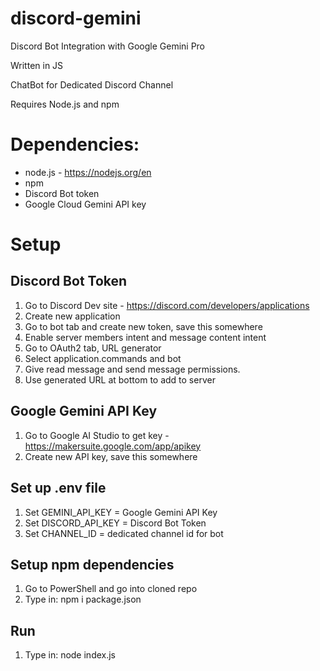 # discord-gemini
Discord Bot Integration with Google Gemini Pro

Written in JS

ChatBot for Dedicated Discord Channel

Requires Node.js and npm

# Dependencies:

 - node.js - https://nodejs.org/en
 - npm
 - Discord Bot token
 - Google Cloud Gemini API key
 
# Setup

## Discord Bot Token

 1. Go to Discord Dev site - https://discord.com/developers/applications
 2. Create new application
 3. Go to bot tab and create new token, save this somewhere
 4. Enable server members intent and message content intent
 5. Go to OAuth2 tab, URL generator
 6. Select application.commands and bot
 7. Give read message and send message permissions.
 8. Use generated URL at bottom to add to server

## Google Gemini API Key

 1. Go to Google AI Studio to get key - https://makersuite.google.com/app/apikey
 2. Create new API key, save this somewhere

## Set up .env file

 1. Set GEMINI_API_KEY = Google Gemini API Key
 2. Set DISCORD_API_KEY = Discord Bot Token
 3. Set CHANNEL_ID = dedicated channel id for bot

## Setup npm dependencies

 1. Go to PowerShell and go into cloned repo
 2. Type in: npm i package.json

## Run

 1. Type in: node index.js
